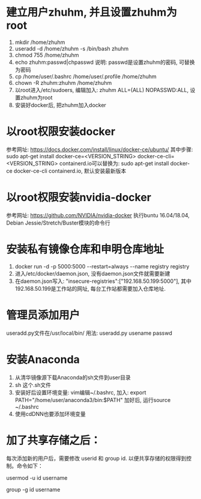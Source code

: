 # 建立用户zhuhm, 并且设置zhuhm为root
1. mkdir /home/zhuhm
2. useradd -d /home/zhuhm -s /bin/bash zhuhm
3. chmod 755 /home/zhuhm
4. echo zhuhm:passwd|chpasswd  说明: passwd是设置zhuhm的密码, 可替换为密码
5. cp /home/user/.bashrc /home/user/.profile /home/zhuhm
6. chown -R zhuhm:zhuhm /home/zhuhm
7. 以root进入/etc/sudoers, 编辑加入: zhuhm	ALL=(ALL) NOPASSWD:ALL, 设置zhuhm为root
8. 安装好docker后, 把zhuhm加入docker

# 以root权限安装docker
参考网址: https://docs.docker.com/install/linux/docker-ce/ubuntu/
其中步骤: sudo apt-get install docker-ce=<VERSION_STRING> docker-ce-cli=<VERSION_STRING> containerd.io可以替换为:
sudo apt-get install docker-ce docker-ce-cli containerd.io, 默认安装最新版本

# 以root权限安装nvidia-docker
参考网址: https://github.com/NVIDIA/nvidia-docker
执行buntu 16.04/18.04, Debian Jessie/Stretch/Buster模块的命令行

# 安装私有镜像仓库和申明仓库地址
1. docker run -d -p 5000:5000 --restart=always --name registry registry
2. 进入/etc/docker/daemon.json, 没有daemon.json文件就需要新建
3. 在daemon.json写入: "insecure-registries":["192.168.50.199:5000"], 其中192.168.50.199是工作站的网址, 每台工作站都需要加入仓库地址.

# 管理员添加用户
useradd.py文件在/usr/local/bin/
用法: useradd.py usename passwd

# 安装Anaconda
1. 从清华镜像源下载Anaconda的sh文件到user目录
2. sh 这个.sh文件
3. 安装好后设置环境变量:
vim编辑~/.bashrc, 加入:
export PATH="/home/user/anaconda3/bin:$PATH"
加好后, 运行source ~/.bashrc
4. 使用cdDNN也要添加环境变量

# 加了共享存储之后：
每次添加新的用户后，需要修改 userid 和 group id. 以便共享存储的权限得到控制。命令如下：

usermod -u id username

group -g id username
